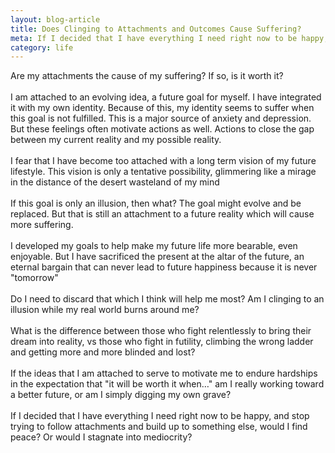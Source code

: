 ```yaml
---
layout: blog-article
title: Does Clinging to Attachments and Outcomes Cause Suffering?
meta: If I decided that I have everything I need right now to be happy, would I find peace? Or would I stagnate into mediocrity?
category: life
---
```

<p>
Are my attachments the cause of my suffering? If so, is it worth it?
<br><br>
I am attached to an evolving idea, a future goal for myself. I have integrated it with my own identity. 
Because of this, my identity seems to suffer when this goal is not fulfilled.
This is a major source of anxiety and depression. But these feelings often motivate actions as well. Actions to close the gap between my current reality and my possible reality.
<br><br>
I fear that I have become too attached with a long term vision of my future lifestyle. This vision is only a tentative possibility, glimmering like a mirage in the distance of the desert wasteland of my mind
<br><br>
If this goal is only an illusion, then what? The goal might evolve and be replaced. But that is still an attachment to a future reality which will cause more suffering.
<br><br>
I developed my goals to help make my future life more bearable, even enjoyable. But I have sacrificed the present at the altar of the future, an eternal bargain that can never lead to future happiness because it is never "tomorrow"
<br><br>
Do I need to discard that which I think will help me most? Am I clinging to an illusion while my real world burns around me?
<br><br>
What is the difference between those who fight relentlessly to bring their dream into reality, vs those who fight in futility, climbing the wrong ladder and getting more and more blinded and lost?
<br><br>
If the ideas that I am attached to serve to motivate me to endure hardships in the expectation that "it will be worth it when…" am I really working toward a better future, or am I simply digging my own grave? 
<br><br>
If I decided that I have everything I need right now to be happy, and stop trying to follow attachments and build up to something else, would I find peace? Or would I stagnate into mediocrity?

</p>



